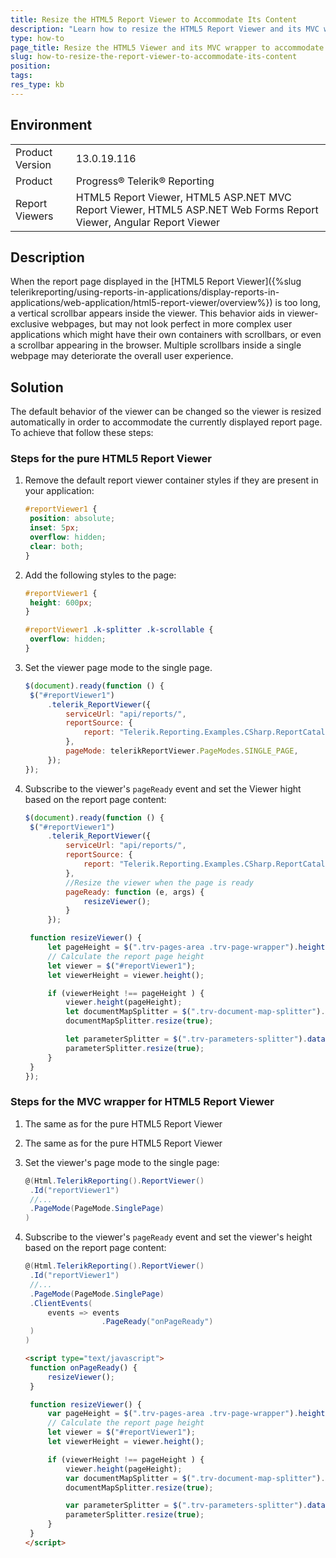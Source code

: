 ```yaml
---
title: Resize the HTML5 Report Viewer to Accommodate Its Content
description: "Learn how to resize the HTML5 Report Viewer and its MVC wrapper to accommodate its content in this step-by-step tutorial for Telerik Reporting."
type: how-to
page_title: Resize the HTML5 Viewer and its MVC wrapper to accommodate its content
slug: how-to-resize-the-report-viewer-to-accommodate-its-content
position:
tags:
res_type: kb
---
```


## Environment

<table>
	<tr>
		<td>Product Version</td>
		<td>13.0.19.116</td>
	</tr>
	<tr>
		<td>Product</td>
		<td>Progress® Telerik® Reporting</td>
	</tr>
	<tr>
		<td>Report Viewers</td>
		<td>HTML5 Report Viewer, HTML5 ASP.NET MVC Report Viewer, HTML5 ASP.NET Web Forms Report Viewer, Angular Report Viewer</td>
	</tr>
</table>

## Description

When the report page displayed in the [HTML5 Report Viewer]({%slug telerikreporting/using-reports-in-applications/display-reports-in-applications/web-application/html5-report-viewer/overview%}) is too long, a vertical scrollbar appears inside the viewer. This behavior aids in viewer-exclusive webpages, but may not look perfect in more complex user applications which might have their own containers with scrollbars, or even a scrollbar appearing in the browser. Multiple scrollbars inside a single webpage may deteriorate the overall user experience.

## Solution

The default behavior of the viewer can be changed so the viewer is resized automatically in order to accommodate the currently displayed report page. To achieve that follow these steps:

### Steps for the pure HTML5 Report Viewer

1. Remove the default report viewer container styles if they are present in your application:

   ```CSS
   #reportViewer1 {
   	position: absolute;
   	inset: 5px;
   	overflow: hidden;
   	clear: both;
   }
   ```

1. Add the following styles to the page:

   ```CSS
   #reportViewer1 {
   	height: 600px;
   }

   #reportViewer1 .k-splitter .k-scrollable {
   	overflow: hidden;
   }
   ```

1. Set the viewer page mode to the single page.

   ```JavaScript
   $(document).ready(function () {
   	$("#reportViewer1")
   		.telerik_ReportViewer({
   			serviceUrl: "api/reports/",
   			reportSource: {
   				report: "Telerik.Reporting.Examples.CSharp.ReportCatalog, CSharp.ReportLibrary"
   			},
   			pageMode: telerikReportViewer.PageModes.SINGLE_PAGE,
   		});
   });
   ```

1. Subscribe to the viewer's `pageReady` event and set the Viewer hight based on the report page content:

   ```JavaScript
   $(document).ready(function () {
   	$("#reportViewer1")
   		.telerik_ReportViewer({
   			serviceUrl: "api/reports/",
   			reportSource: {
   				report: "Telerik.Reporting.Examples.CSharp.ReportCatalog, CSharp.ReportLibrary"
   			},
   			//Resize the viewer when the page is ready
   			pageReady: function (e, args) {
   				resizeViewer();
   			}
   		});

   	function resizeViewer() {
   		let pageHeight = $(".trv-pages-area .trv-page-wrapper").height() + $(".trv-nav").outerHeight() + 2;
   		// Calculate the report page height
   		let viewer = $("#reportViewer1");
   		let viewerHeight = viewer.height();

   		if (viewerHeight !== pageHeight ) {
   			viewer.height(pageHeight);
   			let documentMapSplitter = $(".trv-document-map-splitter").data("kendoSplitter");
   			documentMapSplitter.resize(true);

   			let parameterSplitter = $(".trv-parameters-splitter").data("kendoSplitter");
   			parameterSplitter.resize(true);
   		}
   	}
   });
   ```

### Steps for the MVC wrapper for HTML5 Report Viewer

1. The same as for the pure HTML5 Report Viewer
1. The same as for the pure HTML5 Report Viewer
1. Set the viewer's page mode to the single page:

   ```C#
   @(Html.TelerikReporting().ReportViewer()
   	.Id("reportViewer1")
   	//...
   	.PageMode(PageMode.SinglePage)
   )
   ```

1. Subscribe to the viewer's `pageReady` event and set the viewer's height based on the report page content:

   ```C#
   @(Html.TelerikReporting().ReportViewer()
   	.Id("reportViewer1")
   	//...
   	.PageMode(PageMode.SinglePage)
   	.ClientEvents(
   		events => events
   					.PageReady("onPageReady")
   	)
   )
   ```

   ```HTML
   <script type="text/javascript">
   	function onPageReady() {
   		resizeViewer();
   	}

   	function resizeViewer() {
   		var pageHeight = $(".trv-pages-area .trv-page-wrapper").height() + $(".trv-nav").outerHeight() + 2;
   		// Calculate the report page height
   		let	viewer = $("#reportViewer1");
   		let	viewerHeight = viewer.height();

   		if (viewerHeight !== pageHeight ) {
   			viewer.height(pageHeight);
   			var documentMapSplitter = $(".trv-document-map-splitter").data("kendoSplitter");
   			documentMapSplitter.resize(true);

   			var parameterSplitter = $(".trv-parameters-splitter").data("kendoSplitter");
   			parameterSplitter.resize(true);
   		}
   	}
   </script>
   ```
